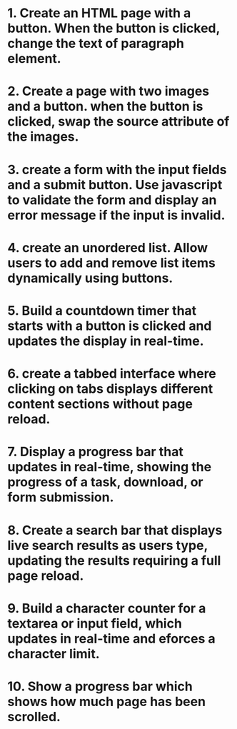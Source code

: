 # 1. Create an HTML page with a button. When the button is clicked, change the text of paragraph element.

# 2. Create a page with two images and a button. when the button is clicked, swap the source attribute of the images.

# 3. create a form with the input fields and a submit button. Use javascript to validate the form and display an error message if the input is invalid.

# 4. create an unordered list. Allow users to add and remove list items dynamically using buttons.

# 5. Build a countdown timer that starts with a button is clicked and updates the display in real-time.

# 6. create a tabbed interface where clicking on tabs displays different content sections without page reload.

# 7. Display a progress bar that updates in real-time, showing the progress of a task, download, or form submission.

# 8. Create a search bar that displays live search results as users type, updating the results requiring a full page reload.

# 9. Build a character counter for a textarea or input field, which updates in real-time and eforces a character limit.

# 10. Show a progress bar which shows how much page has been scrolled.
